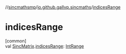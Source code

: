//[sincmathsmp](../../index.md)/[io.github.gallvp.sincmaths](index.md)/[indicesRange](indices-range.md)

# indicesRange

[common]\
val [SincMatrix](-sinc-matrix/index.md).[indicesRange](indices-range.md): [IntRange](https://kotlinlang.org/api/latest/jvm/stdlib/kotlin.ranges/-int-range/index.html)
